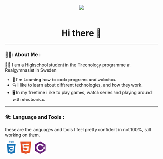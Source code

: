 <div id="header" align="center">
  <img src="https://media.giphy.com/media/Fz9aoPHzancP4beVs6/giphy.gif" width="200"/>
  
  <div>
  </div>
  
  <img src="https://komarev.com/ghpvc/?username=IsakLindgren&style=flat&color=orange" alt=""/>
  
  <h1>
  Hi there 👋
  </h1>
</div>

---

### 👨‍💻: About Me :
👨‍🎓 I am a Highschool student in the Thecnology programme at Realgymnasiet in Sweden

- 📜 I'm Learning how to code programs and websites.
- 🔍 I like to learn about different technologies, and how they work.
- 🖥️ In my freetime i like to play games, watch series and playing around with electronics.

---

### 🛠️: Language and Tools :
these are the languages and tools I feel pretty confident in not 100%, still working on them.

  <img src="https://github.com/devicons/devicon/blob/master/icons/css3/css3-plain-wordmark.svg"  title="CSS3" alt="CSS" width="40" height="40"/>&nbsp;
  <img src="https://github.com/devicons/devicon/blob/master/icons/html5/html5-original.svg" title="HTML5" alt="HTML" width="40" height="40"/>&nbsp;
  <img src="https://github.com/devicons/devicon/blob/master/icons/csharp/csharp-plain.svg"  title="C#" alt="C#" width="40" height="40"/>&nbsp;
 
